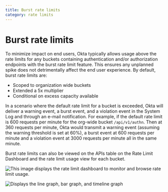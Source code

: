 ```yaml
---
title: Burst rate limits
category: rate limits
---
```


# Burst rate limits

To minimize impact on end users, Okta typically allows usage above the rate limits for any buckets containing authentication and/or authorization endpoints with the burst rate limit feature. This ensures any unplanned spike does not detrimentally affect the end user experience. By default, burst rate limits are:

* Scoped to organization wide buckets
* Extended a 5x multiplier
* Conditional on excess capacity available

In a scenario where the default rate limit for a bucket is exceeded, Okta will deliver a warning event, a burst event, and a violation event in the System Log and through an e-mail notification. For example, if the default rate limit is 600 requests per minute for the org-wide bucket `/api/v1/authn`. Then at 360 requests per minute, Okta would transmit a warning event (assuming the warning threshold is set at 60%), a burst event at 600 requests per minute and a violation event at 3000 requests per minute all in the same minute.

Burst rate limits can also be viewed on the APIs table on the Rate Limit Dashboard and the rate limit usage view for each bucket.

<div >

![This image displays the rate limit dashboard to monitor and browse rate limit usage.](/img/rate-limits/rl_dashboard6.png)

</div>

<div class="three-quarter">

![Displays the line graph, bar graph, and timeline graph](/img/rate-limits/rl_usage_over_time.png)

</div>
